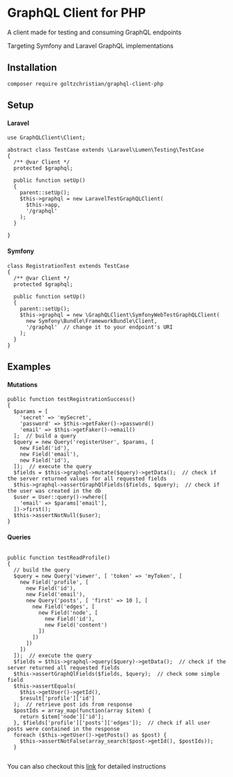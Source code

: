 # GraphQL Client for PHP

A client made for testing and consuming GraphQL endpoints

Targeting Symfony and Laravel GraphQL implementations


## Installation

``` composer require goltzchristian/graphql-client-php ```

## Setup

#### Laravel

``` 
use GraphQLClient\Client;

abstract class TestCase extends \Laravel\Lumen\Testing\TestCase
{
  /** @var Client */
  protected $graphql;
  
  public function setUp()
  {
    parent::setUp();
    $this->graphql = new LaravelTestGraphQLClient(
      $this->app,
      '/graphql'
    );
  }
  
}
```

#### Symfony

```
class RegistrationTest extends TestCase
{
  /** @var Client */
  protected $graphql;
  
  public function setUp()
  {
    parent::setUp();
    $this->graphql = new \GraphQLClient\SymfonyWebTestGraphQLClient(
      new Symfony\Bundle\FrameworkBundle\Client,
      '/graphql'  // change it to your endpoint's URI
    );
  }
}
```

## Examples

#### Mutations

```
public function testRegistrationSuccess()
{
  $params = [
    'secret' => 'mySecret',
    'password' => $this->getFaker()->password()
    'email' => $this->getFaker()->email()
  ];  // build a query
  $query = new Query('registerUser', $params, [
    new Field('id'),
    new Field('email'),
    new Field('id'),
  ]);  // execute the query
  $fields = $this->graphql->mutate($query)->getData();  // check if the server returned values for all requested fields
  $this->graphql->assertGraphQlFields($fields, $query);  // check if the user was created in the db
  $user = User::query()->where([
    'email' => $params['email'],
  ])->first();
  $this->assertNotNull($user);
}

```

#### Queries

```

public function testReadProfile()
{
  // build the query
  $query = new Query('viewer', [ 'token' => 'myToken', [
    new Field('profile', [
      new Field('id'),
      new Field('email'),
      new Query('posts', [ 'first' => 10 ], [
        new Field('edges', [
          new Field('node', [
            new Field('id'),
            new Field('content')
          ])
        ])
      ])
    ])
  ]);  // execute the query
  $fields = $this->graphql->query($query)->getData();  // check if the server returned all requested fields
  $this->assertGraphQlFields($fields, $query);  // check some simple field
  $this->assertEquals(
    $this->getUser()->getId(),
    $result['profile']['id']
  );  // retrieve post ids from response
  $postIds = array_map(function(array $item) {
    return $item['node']['id'];
  }, $fields['profile']['posts']['edges']);  // check if all user posts were contained in the response
  foreach ($this->getUser()->getPosts() as $post) {
    $this->assertNotFalse(array_search($post->getId(), $postIds));
  }
  
```

You can also checkout this [link](https://medium.com/@goltzchristian/testing-your-graphql-backend-in-php-41a2530ea556 "link") for detailed instructions
